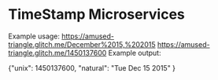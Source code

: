 # TimeStamp Microservices
Example usage:
https://amused-triangle.glitch.me/December%2015,%202015
https://amused-triangle.glitch.me/1450137600
Example output:</h3>
            
{"unix": 1450137600, "natural": "Tue Dec 15 2015" }
            
